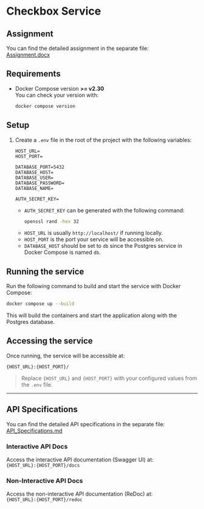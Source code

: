 # Checkbox Service

## Assignment

You can find the detailed assignment in the separate file:  
[Assignment.docx](Assignment.docx)

## Requirements

- Docker Compose version **>= v2.30**  
  You can check your version with:
  ```bash
  docker compose version
  ```

## Setup

1. Create a `.env` file in the root of the project with the following variables:

   ```env
   HOST_URL=
   HOST_PORT=

   DATABASE_PORT=5432
   DATABASE_HOST=
   DATABASE_USER=
   DATABASE_PASSWORD=
   DATABASE_NAME=

   AUTH_SECRET_KEY=
   ```

   - `AUTH_SECRET_KEY` can be generated with the following command:  
     ```bash
     openssl rand -hex 32
     ```
   - `HOST_URL` is usually `http://localhost/` if running locally.
   - `HOST_PORT` is the port your service will be accessible on.
   - `DATABASE_HOST` should be set to `db` since the Postgres service in Docker Compose is named `db`.

## Running the service

Run the following command to build and start the service with Docker Compose:

```bash
docker compose up --build
```

This will build the containers and start the application along with the Postgres database.

## Accessing the service

Once running, the service will be accessible at:

```
{HOST_URL}:{HOST_PORT}/
```
> Replace `{HOST_URL}` and `{HOST_PORT}` with your configured values from the `.env` file.

---
## API Specifications

You can find the detailed API specifications in the separate file:  
[API_Specifications.md](API_Specifications.md)

### Interactive API Docs

Access the interactive API documentation (Swagger UI) at:  
`{HOST_URL}:{HOST_PORT}/docs`

### Non-Interactive API Docs

Access the non-interactive API documentation (ReDoc) at:  
`{HOST_URL}:{HOST_PORT}/redoc`
